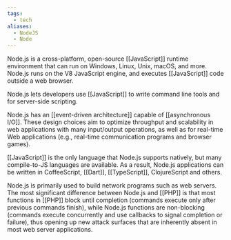 ```yaml
---
tags:
  - tech
aliases:
  - NodeJS
  - Node
---
```

Node.js is a cross-platform, open-source [[JavaScript]] runtime environment that can run on Windows, Linux, Unix, macOS, and more. 
Node.js runs on the V8 JavaScript engine, and executes [[JavaScript]] code outside a web browser.

Node.js lets developers use [[JavaScript]] to write command line tools and for server-side scripting.

Node.js has an [[event-driven architecture]] capable of [[asynchronous I/O]]. 
These design choices aim to optimize throughput and scalability in web applications with many input/output operations, as well as for real-time Web applications (e.g., real-time communication programs and browser games).

[[JavaScript]] is the only language that Node.js supports natively, but many compile-to-JS languages are available.
As a result, Node.js applications can be written in CoffeeScript, [[Dart]], [[TypeScript]], ClojureScript and others.

Node.js is primarily used to build network programs such as web servers.
The most significant difference between Node.js and [[PHP]] is that most functions in [[PHP]] block until completion (commands execute only after previous commands finish), while Node.js functions are non-blocking (commands execute concurrently and use callbacks to signal completion or failure), thus opening up new attack surfaces that are inherently absent in most web server applications.

